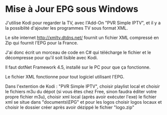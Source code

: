 # Mise à Jour EPG sous Windows

J'utilise Kodi pour regarder la TV, avec l'Add-On "PVR Simple IPTV",
et il y a la possiblité d'ajouter les programmes TV sous format XML.

Le site internet http://xmltv.dtdns.net/ fournit un fichier XML
compressé en Zip qui fournit l'EPG pour la France.

J'ai donc écrit un morceau de code en C# qui télécharge le fichier
et le décompresse pour qu'il soit lisible avec Kodi.

Il faut dotNet Framework 4.5, installé sur le PC pour que ça fonctionne.

Le fichier XML fonctionne pour tout logiciel utilisant l'EPG.

Dans l'extention de Kodi : "PVR Simple IPTV", choisir playlist local et choisir le fichiers m3u du dépot (si vous êtes chez Free, sinon faudra éditer votre propre fichier m3u), choisir xml local (après avoir exécuter l'exe) le fichier xml se situe dans "documents\EPG" et pour les logos choisir logos locaux et choisir le dossier créer après avoir dézippé le fichier "logo.zip"
